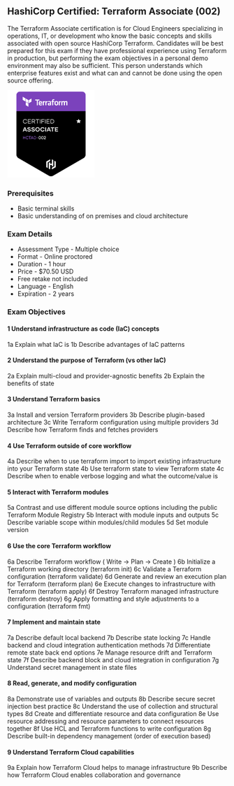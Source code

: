 ## HashiCorp Certified: Terraform Associate (002)

The Terraform Associate certification is for Cloud Engineers specializing in operations, IT, or development who know the basic concepts and skills associated with open source HashiCorp Terraform. Candidates will be best prepared for this exam if they have professional experience using Terraform in production, but performing the exam objectives in a personal demo environment may also be sufficient. This person understands which enterprise features exist and what can and cannot be done using the open source offering. 


<img src="https://github.com/Terraform-Tutorials/learn-terraform-associate-exam/blob/main/terraform-objectives/images/terra11.png" width="200" height="200"/>

### Prerequisites
- Basic terminal skills
- Basic understanding of on premises and cloud architecture

### Exam Details
- Assessment Type -	Multiple choice
- Format -	Online proctored
- Duration - 1 hour
- Price -	$70.50 USD
- Free retake not included
- Language - English
- Expiration - 2 years

### Exam Objectives

#### 1	Understand infrastructure as code (IaC) concepts
1a	Explain what IaC is
1b	Describe advantages of IaC patterns

#### 2	Understand the purpose of Terraform (vs other IaC)
2a	Explain multi-cloud and provider-agnostic benefits
2b	Explain the benefits of state

#### 3	Understand Terraform basics
3a	Install and version Terraform providers
3b	Describe plugin-based architecture
3c	Write Terraform configuration using multiple providers
3d	Describe how Terraform finds and fetches providers

#### 4	Use Terraform outside of core workflow
4a	Describe when to use terraform import to import existing infrastructure into your Terraform state
4b	Use terraform state to view Terraform state
4c	Describe when to enable verbose logging and what the outcome/value is

#### 5	Interact with Terraform modules
5a	Contrast and use different module source options including the public Terraform Module Registry
5b	Interact with module inputs and outputs
5c	Describe variable scope within modules/child modules
5d	Set module version
#### 6	Use the core Terraform workflow
6a	Describe Terraform workflow ( Write -> Plan -> Create )
6b	Initialize a Terraform working directory (terraform init)
6c	Validate a Terraform configuration (terraform validate)
6d	Generate and review an execution plan for Terraform (terraform plan)
6e	Execute changes to infrastructure with Terraform (terraform apply)
6f	Destroy Terraform managed infrastructure (terraform destroy)
6g	Apply formatting and style adjustments to a configuration (terraform fmt)

#### 7	Implement and maintain state
7a	Describe default local backend
7b	Describe state locking
7c	Handle backend and cloud integration authentication methods
7d	Differentiate remote state back end options
7e	Manage resource drift and Terraform state
7f	Describe backend block and cloud integration in configuration
7g	Understand secret management in state files

#### 8	Read, generate, and modify configuration
8a	Demonstrate use of variables and outputs
8b	Describe secure secret injection best practice
8c	Understand the use of collection and structural types
8d	Create and differentiate resource and data configuration
8e	Use resource addressing and resource parameters to connect resources together
8f	Use HCL and Terraform functions to write configuration
8g	Describe built-in dependency management (order of execution based)

#### 9	Understand Terraform Cloud capabilities
9a	Explain how Terraform Cloud helps to manage infrastructure
9b	Describe how Terraform Cloud enables collaboration and governance
